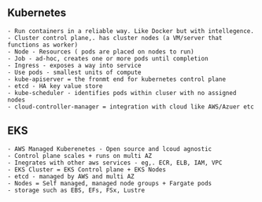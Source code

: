 ## Kubernetes
    - Run containers in a reliable way. Like Docker but with intellegence.
    - Cluster control plane,. has cluster nodes (a VM/server that functions as worker)
    - Node - Resources ( pods are placed on nodes to run)
    - Job - ad-hoc, creates one or more pods until completion
    - Ingress - exposes a way into service
    - Use pods - smallest units of compute
    - kube-apiserver = the fronmt end for kubernetes control plane
    - etcd - HA key value store
    - kube-scheduler - identifies pods within cluser with no assigned nodes
    - cloud-controller-manager = integration with cloud like AWS/Azuer etc

## EKS
    - AWS Managed Kuberenetes - Open source and lcoud agnostic
    - Control plane scales + runs on multi AZ
    - Inegrates with other aws services - eg,. ECR, ELB, IAM, VPC
    - EKS Cluster = EKS Control plane + EKS Nodes
    - etcd - managed by AWS and multi AZ
    - Nodes = Self managed, managed node groups + Fargate pods
    - storage such as EBS, EFs, FSx, Lustre